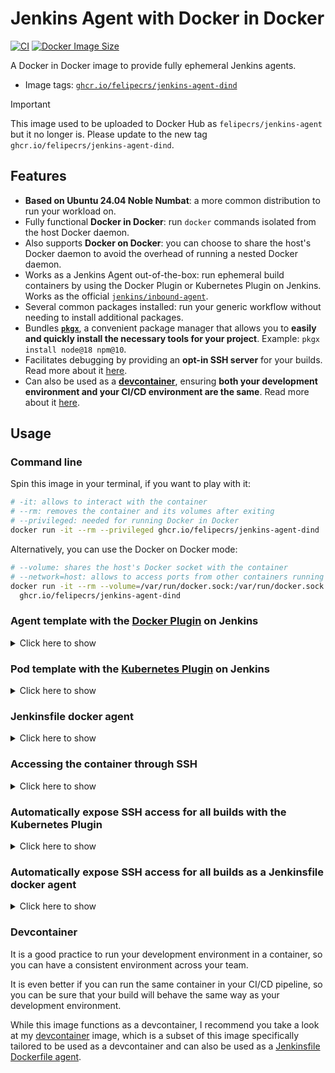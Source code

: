 # Jenkins Agent with Docker in Docker

[![CI](https://github.com/felipecrs/docker-images/workflows/ci/badge.svg?branch=master&event=push)](https://github.com/felipecrs/docker-images/actions?query=workflow%3Aci+branch%3Amaster+event%3Apush)
[![Docker Image Size](https://ghcr-badge.egpl.dev/felipecrs/jenkins-agent-dind/size)](https://github.com/felipecrs/docker-images/pkgs/container/jenkins-agent-dind)

A Docker in Docker image to provide fully ephemeral Jenkins agents.

- Image tags: [`ghcr.io/felipecrs/jenkins-agent-dind`](https://github.com/felipecrs/docker-images/pkgs/container/jenkins-agent-dind)

> [!IMPORTANT]
> This image used to be uploaded to Docker Hub as `felipecrs/jenkins-agent` but it no longer is. Please update to the new tag `ghcr.io/felipecrs/jenkins-agent-dind`.

## Features

- **Based on Ubuntu 24.04 Noble Numbat**: a more common distribution to run your workload on.
- Fully functional **Docker in Docker**: run `docker` commands isolated from the host Docker daemon.
- Also supports **Docker on Docker**: you can choose to share the host's Docker daemon to avoid the overhead of running a nested Docker daemon.
- Works as a Jenkins Agent out-of-the-box: run ephemeral build containers by using the Docker Plugin or Kubernetes Plugin on Jenkins. Works as the official [`jenkins/inbound-agent`](https://github.com/jenkinsci/docker-agent/blob/master/README_inbound-agent.md).
- Several common packages installed: run your generic workflow without needing to install additional packages.
- Bundles [**`pkgx`**](https://pkgx.sh), a convenient package manager that allows you to **easily and quickly install the necessary tools for your project**. Example: `pkgx install node@18 npm@10`.
- Facilitates debugging by providing an **opt-in SSH server** for your builds. Read more about it [here](#accessing-the-container-through-ssh).
- Can also be used as a [**devcontainer**](https://containers.dev/), ensuring **both your development environment and your CI/CD environment are the same**. Read more about it [here](#devcontainer).

## Usage

### Command line

Spin this image in your terminal, if you want to play with it:

```sh
# -it: allows to interact with the container
# --rm: removes the container and its volumes after exiting
# --privileged: needed for running Docker in Docker
docker run -it --rm --privileged ghcr.io/felipecrs/jenkins-agent-dind
```

Alternatively, you can use the Docker on Docker mode:

```sh
# --volume: shares the host's Docker socket with the container
# --network=host: allows to access ports from other containers running on the host
docker run -it --rm --volume=/var/run/docker.sock:/var/run/docker.sock --network=host \
  ghcr.io/felipecrs/jenkins-agent-dind
```

### Agent template with the [Docker Plugin](https://plugins.jenkins.io/docker-plugin/) on Jenkins

<details>
  <summary>Click here to show</summary>

> [!WARNING]
> The image tag in this screenshot is outdated. The updated tag is `ghcr.io/felipecrs/jenkins-agent-dind`.

![Sample Agent Template configuration](https://user-images.githubusercontent.com/29582865/106769145-66379180-661b-11eb-93e3-5a7742eb46c0.png)

</details>

### Pod template with the [Kubernetes Plugin](https://plugins.jenkins.io/kubernetes/) on Jenkins

<details>
  <summary>Click here to show</summary>

The following is the Pod definition that you can use as a Pod template with the Kubernetes Plugin.

```yaml
apiVersion: v1
kind: Pod
spec:
  containers:
    - name: jnlp
      image: ghcr.io/felipecrs/jenkins-agent-dind
      imagePullPolicy: Always
      securityContext:
        privileged: true
      workingDir: /home/jenkins/agent
      volumeMounts:
        - mountPath: /home/jenkins/agent
          name: workspace-volume
      terminationMessagePolicy: FallbackToLogsOnError
  hostNetwork: false
  automountServiceAccountToken: false
  enableServiceLinks: false
  dnsPolicy: Default
  restartPolicy: Never
  terminationGracePeriodSeconds: 30
  volumes:
    - name: workspace-volume
      emptyDir: {}
```

</details>

### Jenkinsfile docker agent

<details>
  <summary>Click here to show</summary>

When running as a `Jenkinsfile` docker agent, Jenkins will run the container as the host user instead of the default `jenkins` user.

This image comes with [`fixuid`](https://github.com/boxboat/fixuid), which will automatically fix the user and group IDs of the `jenkins` user that comes with the image to match the host user.

[`fixdockergid`](https://github.com/felipecrs/fixdockergid) is also included, which will fix the group ID of the `docker` group to match the host's `docker` group ID when running in Docker on Docker mode.

This ensures file permissions are correct when running as a `Jenkinsfile` docker agent, as well as ensures `docker` from within the container still works.

To run in Docker in Docker mode (recommended if your outter Jenkins agents are static):

```groovy
// Jenkinsfile
pipeline {
  agent {
    docker {
      image 'ghcr.io/felipecrs/jenkins-agent-dind'
      alwaysPull true
      // --group-add=docker: is needed when using docker exec to run commands,
      // which is what Jenkins does when running as a Jenkinsfile docker agent
      args '--privileged --group-add=docker'
    }
  }
  stages {
    stage('Verify docker works') {
      steps {
        sh 'docker version'
      }
    }
  }
}
```

Alternatively, you can use the Docker on Docker mode (recommended if your outter Jenkins agents are already ephemeral):

```groovy
// Jenkinsfile
pipeline {
  agent {
    docker {
      image 'ghcr.io/felipecrs/jenkins-agent-dind'
      alwaysPull true
      args '--volume=/var/run/docker.sock:/var/run/docker.sock --group-add=docker --network=host'
    }
  }
  stages {
    stage('Verify docker works') {
      steps {
        sh 'docker version'
      }
    }
  }
}
```

</details>

### Accessing the container through SSH

<details>
  <summary>Click here to show</summary>

This image comes with a SSH server installed and configured, but it comes disabled by default.

To enable it, you need to add the `SSHD_ENABLED=true` environment variable when running the container.

The SSHD server will run on port `22` and you can use the `jenkins` user to login, without any password.

The image also comes with a convenience script at `/ssh-command/get.sh` that will output the SSH command to connect to the container, which you can use to connect to the container through SSH. Example:

```sh
docker run --rm -it --privileged \
  -e SSHD_ENABLED=true \
  -e NODE_NAME=$(hostname -I | awk '{ print $1 }') \
  -e SSHD_PORT=2222 \
  -p 2222:22 \
  ghcr.io/felipecrs/jenkins-agent-dind \
  /ssh-command/get.sh
```

![Example of SSH command](https://user-images.githubusercontent.com/29582865/203834385-1fb78d1d-5725-4074-8308-83a7b0ec818b.png)

</details>

### Automatically expose SSH access for all builds with the Kubernetes Plugin

<details>
  <summary>Click here to show</summary>

You can use a Kubernetes Pod Template to automatically expose SSH access for all builds.

First you'll need to have [`dynamic-hostports`](https://github.com/felipecrs/dynamic-hostports-k8s) installed in your cluster. You can install it with the following command:

```sh
kubectl apply -f https://github.com/felipecrs/dynamic-hostports-k8s/raw/master/deploy.yaml
```

Then you can use the following Pod Template:

```yaml
apiVersion: v1
kind: Pod
metadata:
  labels:
    dynamic-hostports: "22"
spec:
  containers:
    - name: jnlp
      image: ghcr.io/felipecrs/jenkins-agent-dind
      imagePullPolicy: Always
      env:
        - name: SSHD_ENABLED
          value: "true"
      ports:
        - containerPort: 22
      securityContext:
        privileged: true
      workingDir: /home/jenkins/agent
      volumeMounts:
        - mountPath: /home/jenkins/agent
          name: workspace-volume
        - name: podinfo
          mountPath: /ssh-command/podinfo
          readonly: true
      terminationMessagePolicy: FallbackToLogsOnError
  hostNetwork: false
  automountServiceAccountToken: false
  enableServiceLinks: false
  restartPolicy: Never
  terminationGracePeriodSeconds: 30
  volumes:
    - name: workspace-volume
      emptyDir: {}
    - name: podinfo
      downwardAPI:
        items:
          - path: "sshd-port"
            fieldRef:
              fieldPath: metadata.annotations['dynamic-hostports.k8s/22']
          - path: "node-fqdn"
            fieldRef:
              fieldPath: metadata.annotations['dynamic-hostports.k8s/node-fqdn']
```

And here is an example of a Jenkinsfile:

```groovy
// Jenkinsfile
pipeline {
  agent any
  options {
    ansiColor('xterm')
  }
  stages {
    stage ('Get SSH command') {
      steps {
        sh '/ssh-command/get.sh'
      }
    }
  }
}
```

It also works if you use a nested Docker agent:

```groovy
// Jenkinsfile
pipeline {
  agent {
    docker {
      image 'ghcr.io/felipecrs/jenkins-agent-dind'
      alwaysPull true
      args '--volume=/ssh-command:/ssh-command --volume=/var/run/docker.sock:/var/run/docker.sock --group-add=docker --network=host'
    }
  }
  options {
    ansiColor('xterm')
  }
  stages {
    stage ('Get SSH command') {
      steps {
        sh '/ssh-command/get.sh'
      }
    }
  }
}
```

</details>

### Automatically expose SSH access for all builds as a Jenkinsfile docker agent

<details>
  <summary>Click here to show</summary>

```groovy
// Jenkinsfile

// Generate an "unique" port for SSHD
env.SSHD_PORT = new Random(env.BUILD_TAG.hashCode()).nextInt(23000 - 22000) + 22000

pipeline {
  agent {
    agent {
      docker {
        image 'ghcr.io/felipecrs/jenkins-agent-dind:latest'
        args "--privileged --group-add=docker --env=SSHD_ENABLED=true --publish=${env.SSHD_PORT}:22"
      }
    }
  }
  options {
    ansiColor('xterm')
  }
  stages {
    stage ('Get SSH command') {
      steps {
        sh '/ssh-command/get.sh'
      }
    }
  }
}
```

</details>

### Devcontainer

It is a good practice to run your development environment in a container, so you can have a consistent environment across your team.

It is even better if you can run the same container in your CI/CD pipeline, so you can be sure that your build will behave the same way as your development environment.

While this image functions as a devcontainer, I recommend you take a look at my [devcontainer](../devcontainer) image, which is a subset of this image specifically tailored to be used as a devcontainer and can also be used as a [Jenkinsfile Dockerfile agent](../devcontainer#jenkinsfile-dockerfile-agent).

